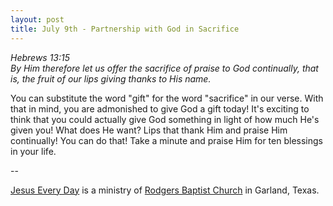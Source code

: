 ```yaml
---
layout: post
title: July 9th - Partnership with God in Sacrifice
---
```


_Hebrews 13:15  
By Him therefore let us offer the sacrifice of praise to God
continually, that is, the fruit of our lips giving thanks to His
name._

You can substitute the word "gift" for the word "sacrifice" in our
verse. With that in mind, you are admonished to give God a gift
today! It's exciting to think that you could actually give God
something in light of how much He's given you! What does He want?
Lips that thank Him and praise Him continually! You can do that! Take
a minute and praise Him for ten blessings in your life.

 --

<a href=http://jesuseveryday.net>Jesus Every Day</a> is a ministry of <a href=http://rodgersbaptist.net>Rodgers Baptist Church</a> in Garland, Texas.
